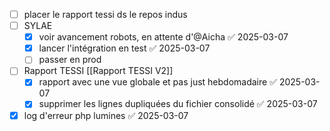 - [ ] placer le rapport tessi ds le repos indus
- [ ] SYLAE
	- [x] voir avancement robots, en attente d'@Aicha ✅ 2025-03-07
	- [x] lancer l'intégration en test ✅ 2025-03-07
	- [ ] passer en prod
- [ ] Rapport TESSI [[Rapport TESSI V2]]
	- [x] rapport avec une vue globale et pas just hebdomadaire ✅ 2025-03-07
	- [x] supprimer les lignes dupliquées du fichier consolidé ✅ 2025-03-07
- [x] log d'erreur php lumines ✅ 2025-03-07